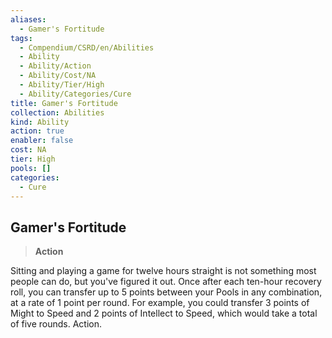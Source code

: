 ```yaml
---
aliases:
  - Gamer's Fortitude
tags:
  - Compendium/CSRD/en/Abilities
  - Ability
  - Ability/Action
  - Ability/Cost/NA
  - Ability/Tier/High
  - Ability/Categories/Cure
title: Gamer's Fortitude
collection: Abilities
kind: Ability
action: true
enabler: false
cost: NA
tier: High
pools: []
categories:
  - Cure
---
```

## Gamer's Fortitude    
>**Action**  
    
Sitting and playing a game for twelve hours straight is not something most people can do, but you've figured it out. Once after each ten-hour recovery roll, you can transfer up to 5 points between your Pools in any combination, at a rate of 1 point per round. For example, you could transfer 3 points of Might to Speed and 2 points of Intellect to Speed, which would take a total of five rounds. Action.